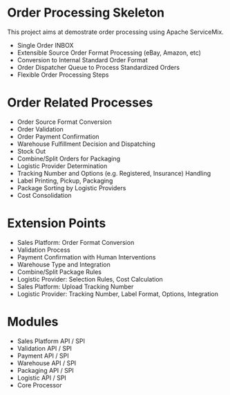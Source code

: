 Order Processing Skeleton
=========================

This project aims at demostrate order processing using Apache ServiceMix.

* Single Order INBOX
* Extensible Source Order Format Processing (eBay, Amazon, etc)
* Conversion to Internal Standard Order Format
* Order Dispatcher Queue to Process Standardized Orders
* Flexible Order Processing Steps


Order Related Processes
=======================

* Order Source Format Conversion
* Order Validation
* Order Payment Confirmation
* Warehouse Fulfillment Decision and Dispatching
* Stock Out
* Combine/Split Orders for Packaging
* Logistic Provider Determination
* Tracking Number and Options (e.g. Registered, Insurance) Handling
* Label Printing, Pickup, Packaging
* Package Sorting by Logistic Providers
* Cost Consolidation

Extension Points
================

* Sales Platform: Order Format Conversion
* Validation Process
* Payment Confirmation with Human Interventions
* Warehouse Type and Integration
* Combine/Split Package Rules
* Logistic Provider: Selection Rules, Cost Calculation
* Sales Platform: Upload Tracking Number
* Logistic Provider: Tracking Number, Label Format, Options, Integration

Modules
=======

* Sales Platform API / SPI
* Validation API / SPI
* Payment API / SPI
* Warehouse API / SPI
* Packaging API / SPI
* Logistic API / SPI
* Core Processor


